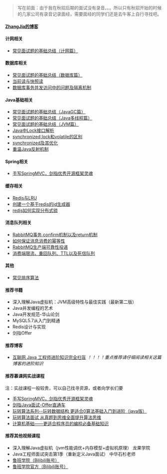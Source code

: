 > 写在前面：由于我在秋招后期的面试没有录音。。。所以只有秋招开始的时候的几家公司有录音记录面经，需要面经的同学们还是去牛客上自行寻找吧。

#### [ZhangJia的博客](https://suiwo.xyz/)

#### 计网相关
- [常见面试题的基础总结（计网篇）](https://suiwo.xyz/2019/04/13/%E5%B8%B8%E8%A7%81%E9%9D%A2%E8%AF%95%E9%A2%98%E7%9A%84%E5%9F%BA%E7%A1%80%E6%80%BB%E7%BB%93%EF%BC%88%E8%AE%A1%E7%BD%91%E7%AF%87%EF%BC%89/)

#### 数据库相关
- [常见面试题的基础总结（数据库篇）](https://suiwo.xyz/2019/04/13/%E5%B8%B8%E8%A7%81%E9%9D%A2%E8%AF%95%E9%A2%98%E7%9A%84%E5%9F%BA%E7%A1%80%E6%80%BB%E7%BB%93%EF%BC%88%E6%95%B0%E6%8D%AE%E5%BA%93%E7%AF%87%EF%BC%89/)
- [当前读与快照读](https://suiwo.xyz/2019/02/13/%E5%BD%93%E5%89%8D%E8%AF%BB%E4%B8%8E%E5%BF%AB%E7%85%A7%E8%AF%BB/)
- [数据库事务并发访问中的问题及隔离机制](https://suiwo.xyz/2019/02/01/%E6%95%B0%E6%8D%AE%E5%BA%93%E4%BA%8B%E5%8A%A1%E5%B9%B6%E5%8F%91%E8%AE%BF%E9%97%AE%E4%B8%AD%E7%9A%84%E9%97%AE%E9%A2%98%E5%8F%8A%E9%9A%94%E7%A6%BB%E6%9C%BA%E5%88%B6/)

#### Java基础相关
- [常见面试题的基础总结（JavaGC篇）](https://suiwo.xyz/2019/04/13/%E5%B8%B8%E8%A7%81%E9%9D%A2%E8%AF%95%E9%A2%98%E7%9A%84%E5%9F%BA%E7%A1%80%E6%80%BB%E7%BB%93%EF%BC%88JavaGC%E7%AF%87%EF%BC%89/)
- [常见面试题的基础总结（Java多线程篇）](https://suiwo.xyz/2019/04/13/%E5%B8%B8%E8%A7%81%E9%9D%A2%E8%AF%95%E9%A2%98%E7%9A%84%E5%9F%BA%E7%A1%80%E6%80%BB%E7%BB%93%EF%BC%88Java%E5%A4%9A%E7%BA%BF%E7%A8%8B%E7%AF%87%EF%BC%89/)
- [常见面试题的基础总结（JVM篇）](https://suiwo.xyz/2019/04/13/%E5%B8%B8%E8%A7%81%E9%9D%A2%E8%AF%95%E9%A2%98%E7%9A%84%E5%9F%BA%E7%A1%80%E6%80%BB%E7%BB%93%EF%BC%88JVM%E7%AF%87%EF%BC%89/)
- [Java中Lock接口解析](https://suiwo.xyz/2019/04/20/Java%E4%B8%ADLock%E6%8E%A5%E5%8F%A3%E8%A7%A3%E6%9E%90/)
- [synchronized,lock和volatile的区别](https://suiwo.xyz/2019/04/20/synchronized,lock%E5%92%8Cvolatile%E7%9A%84%E5%8C%BA%E5%88%AB/)
- [synchronized及其优化](https://suiwo.xyz/2019/04/21/synchronized%E5%8F%8A%E5%85%B6%E4%BC%98%E5%8C%96/)
- [重温Java反射机制](https://suiwo.xyz/2019/04/01/%E9%87%8D%E6%B8%A9Java%E5%8F%8D%E5%B0%84%E6%9C%BA%E5%88%B6/)

#### Spring相关
- [手写SpringMVC，剑指优秀开源框架灵魂](https://suiwo.xyz/2019/08/20/%E6%89%8B%E5%86%99SpringMVC%EF%BC%8C%E5%89%91%E6%8C%87%E4%BC%98%E7%A7%80%E5%BC%80%E6%BA%90%E6%A1%86%E6%9E%B6%E7%81%B5%E9%AD%82/)

#### 缓存相关
- [Redis与LRU](https://suiwo.xyz/2019/08/05/Redis%E4%B8%8ELRU/)
- [创建一个基于redis的id生成器](https://suiwo.xyz/2019/08/26/%E5%88%9B%E5%BB%BA%E4%B8%80%E4%B8%AA%E5%9F%BA%E4%BA%8Eredis%E7%9A%84id%E7%94%9F%E6%88%90%E5%99%A8/)
- [redis如何实现分布式锁](https://suiwo.xyz/2019/02/13/redis%E5%A6%82%E4%BD%95%E5%AE%9E%E7%8E%B0%E5%88%86%E5%B8%83%E5%BC%8F%E9%94%81/)

#### 消息队列相关
- [RabbitMQ事务,confirm机制以及return机制](https://suiwo.xyz/2019/08/07/RabbitMQ%E4%BA%8B%E5%8A%A1,confirm%E6%9C%BA%E5%88%B6%E4%BB%A5%E5%8F%8Areturn%E6%9C%BA%E5%88%B6/)
- [如何保证消息消费的幂等性](https://suiwo.xyz/2019/08/16/%E5%A6%82%E4%BD%95%E4%BF%9D%E8%AF%81%E6%B6%88%E6%81%AF%E6%B6%88%E8%B4%B9%E7%9A%84%E5%B9%82%E7%AD%89%E6%80%A7/)
- [RabbitMQ生产端可靠性投递](https://suiwo.xyz/2019/08/16/RabbitMQ%E7%94%9F%E4%BA%A7%E7%AB%AF%E5%8F%AF%E9%9D%A0%E6%80%A7%E6%8A%95%E9%80%92/)
- [消费端限流、重回队列、TTL以及死信队列](https://suiwo.xyz/2019/08/16/%E6%B6%88%E8%B4%B9%E7%AB%AF%E9%99%90%E6%B5%81%E3%80%81%E9%8[]()7%8D%E5%9B%9E%E9%98%9F%E5%88%97%E3%80%81TTL%E4%BB%A5%E5%8F%8A%E6%AD%BB%E4%BF%A1%E9%98%9F%E5%88%97/)

#### 其他
- [常见排序算法](https://suiwo.xyz/2019/03/12/%E5%B8%B8%E8%A7%81%E6%8E%92%E5%BA%8F%E7%AE%97%E6%B3%95/)

#### 推荐书籍
- 深入理解Java虚拟机：JVM高级特性与最佳实践（最新第二版）
- Java并发编程的艺术
- Java开发规范-华山论剑
- MySQL5.7从入门到精通
- Redis设计与实现
- 剑指Offer

#### 推荐博客
- [互联网 Java 工程师进阶知识完全扫盲](https://doocs.github.io/advanced-java/#/) *！！！！重点推荐请仔细阅读相关这篇博客的进阶知识*

#### 推荐慕课网实战课程
注：实战课程一般较贵，可以自己找寻资源，或者向学长们要
- [手写SpringMVC，剑指优秀开源框架灵魂](https://coding.imooc.com/learn/list/350.html)
- [剑指Java面试-Offer直通车](https://coding.imooc.com/class/303.html)
- [玩转算法系列--玩转数据结构 更适合0算法基础入门到进阶（java版）](https://coding.imooc.com/class/207.html)
- [玩转算法面试 从真题到思维全面提升算法思维](https://coding.imooc.com/class/82.html)
- [计算机基础——更适合程序员的编程必备基础知识](https://coding.imooc.com/class/355.html)

#### 推荐其他视频课程
- 深入理解Java虚拟机（jvm性能调优+内存模型+虚拟机原理）  龙果学院
- Java工程师面试突击第1季（重新定义Java面试）    中华石杉老师
- [鲁班学院（Bilibili账号）](https://space.bilibili.com/478728117)
- [鲁班学院官方（Bilibili账号）](https://space.bilibili.com/318594714)

